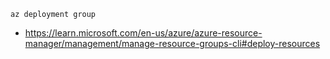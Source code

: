 ```
az deployment group
```

- https://learn.microsoft.com/en-us/azure/azure-resource-manager/management/manage-resource-groups-cli#deploy-resources

